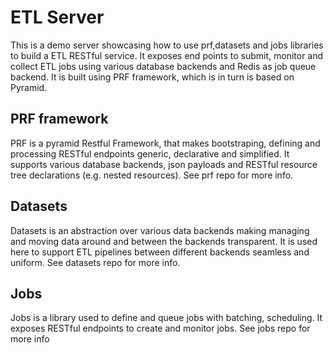 # ETL Server
This is a demo server showcasing how to use prf,datasets and jobs libraries to build a ETL RESTful service.
It exposes end points to submit, monitor and collect ETL jobs using various database backends and Redis as job queue backend.
It is built using PRF framework, which is in turn is based on Pyramid.

## PRF framework
PRF is a pyramid Restful Framework, that makes bootstraping, defining and processing RESTful endpoints generic, declarative and simplified. It supports various database backends, json payloads and RESTful resource tree declarations (e.g. nested resources). 
See prf repo for more info.

## Datasets
Datasets is an abstraction over various data backends making managing and moving data around and between the backends transparent.
It is used here to support ETL pipelines between different backends seamless and uniform. 
See datasets repo for more info.

## Jobs
Jobs is a library used to define and queue jobs with batching, scheduling. It exposes RESTful endpoints to create and monitor jobs.
See jobs repo for more info
